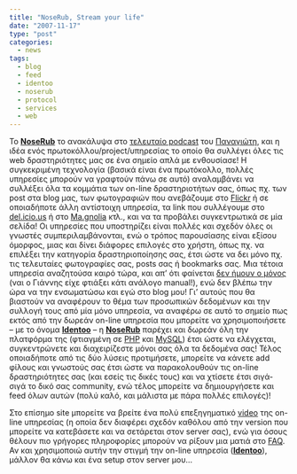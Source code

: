 ```yaml
---
title: "NoseRub, Stream your life"
date: "2007-11-17"
type: "post"
categories:
  - news
tags:
  - blog
  - feed
  - identoo
  - noserub
  - protocol
  - services
  - web
---
```


Το [**NoseRub**](http://noserub.com/ "NoseRub") το ανακάλυψα στο [τελευταίο podcast](http://vrypan.net/weblog/2007/11/14/3138/ "Vrypan net radio") του [Παναγιώτη](http://vrypan.net/weblog/ "Vrypan blog"), και η ιδέα ενός πρωτοκόλλου/project/υπηρεσίας το οποίο θα συλλέγει όλες τις web δραστηριότητες μας σε ένα σημείο απλά με ενθουσίασε! Η συγκεκριμένη τεχνολογία (βασικά είναι ένα πρωτόκολλο, πολλές υπηρεσίες μπορούν να γραφτούν πάνω σε αυτό) αναλαμβάνει να συλλέξει όλα τα κομμάτια των on-line δραστηριοτήτων σας, όπως πχ. των post στα blog μας, των φωτογραφιών που ανεβάζουμε στο [Flickr](http://www.flickr.com/ "Flickr") ή σε οποιαδήποτε άλλη αντίστοιχη υπηρεσία, τα link που συλλέγουμε στο [del.icio.us](http://del.icio.us/ "del.icio.us") ή στο [Ma.gnolia](http://ma.gnolia.com/ "ma.ngolia.com") κτλ., και να τα προβάλει συγκεντρωτικά σε μία σελίδα! Οι υπηρεσίες που υποστηρίζει είναι πολλές και σχεδόν όλες οι γνωστές συμπεριλαμβάνονται, ενώ ο τρόπος παρουσίασης είναι εξίσου όμορφος, μιας και δίνει διάφορες επιλογές στο χρήστη, όπως πχ. να επιλέξει την κατηγορία δραστηριοποίησης σας, έτσι ώστε να δει μόνο πχ. τις τελευταίες φωτογραφίες σας, posts σας ή bookmarks σας. Μια τέτοια υπηρεσία αναζητούσα καιρό τώρα, και απ&#8217; ότι φαίνεται [δεν ήμουν ο μόνος](http://el.porcupine.gr/archives/234 "life stream post") (ναι ο Γιάννης είχε φτιάξει κάτι ανάλογο manual!), ενώ δεν βλέπω την ώρα να την ενσωματώσω και εγώ στο blog μου! Γι&#8217; αυτούς που θα βιαστούν να αναφέρουν το θέμα των προσωπικών δεδομένων και την συλλογή τους από μία μόνο υπηρεσία, να αναφέρω σε αυτό το σημείο πως εκτός από την δωρεάν on-line υπηρεσία που μπορείτε να χρησιμοποιήσετε &#8211; με το όνομα [**Ιdentoo**](http://identoo.com/social_stream/ "Identoo site") &#8211; η [**NoseRub**](http://noserub.com/ "NoseRub") παρέχει και δωρεάν όλη την πλατφόρμα της (φτιαγμένη σε [PHP](http://php.net/ "PHP official site") και [MySQL](http://www.mysql.com/ "MySQL official site")) έτσι ώστε να ελέγχεται, συγκεντρώνετε και διαχειρίζεστε μόνοι σας όλα τα δεδομένα σας! Τέλος οποιαδήποτε από τις δύο λύσεις προτιμήσετε, μπορείτε να κάνετε add φίλους και γνωστούς σας έτσι ώστε να παρακολουθούν τις on-line δραστηριότητες σας (και εσείς τις δικές τους) και να χτίσετε έτσι σιγά-σιγά το δικό σας community, ενώ τέλος μπορείτε να δημιουργήσετε και feed όλων αυτών (πολύ καλό, και μάλιστα με πάρα πολλές επιλογές)!

Στο επίσημο site μπορείτε να βρείτε ένα πολύ επεξηγηματικό [video](http://noserub.com/tour/ "NoseRub video tutorial") της on-line υπηρεσίας (η οποία δεν διαφέρει σχεδόν καθόλου από την version που μπορείτε να κατεβάσετε και να σετάρεται στον server σας), ενώ για όσους θέλουν πιο γρήγορες πληροφορίες μπορούν να ρίξουν μια ματιά στο [FAQ](http://noserub.com/quick-facts/#whatis "NoseRub FAQ"). Αν και χρησιμοποιώ αυτήν την στιγμή την on-line υπηρεσία ([**Ιdentoo**](http://identoo.com/social_stream/ "Identoo site")), μάλλον θα κάνω και ένα setup στον server μου&#8230;
